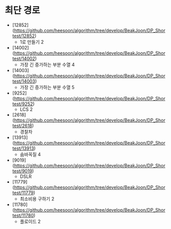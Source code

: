 최단 경로
==========================================================================================
* [12852] (https://github.com/heesoon/algorithm/tree/develop/BeakJoon/DP_Shortest/12852)
  * 1로 만들기 2
* [14002] (https://github.com/heesoon/algorithm/tree/develop/BeakJoon/DP_Shortest/14002)
  * 가장 긴 증가하는 부분 수열 4
* [14003] (https://github.com/heesoon/algorithm/tree/develop/BeakJoon/DP_Shortest/14003)
  * 가장 긴 증가하는 부분 수열 5
* [9252] (https://github.com/heesoon/algorithm/tree/develop/BeakJoon/DP_Shortest/9252)
  * LCS 2
* [2618] (https://github.com/heesoon/algorithm/tree/develop/BeakJoon/DP_Shortest/2618)
  * 경찰차
* [13913] (https://github.com/heesoon/algorithm/tree/develop/BeakJoon/DP_Shortest/13913)
  * 숨바꼭질 4
* [9019] (https://github.com/heesoon/algorithm/tree/develop/BeakJoon/DP_Shortest/9019)
  * DSLR
* [11779] (https://github.com/heesoon/algorithm/tree/develop/BeakJoon/DP_Shortest/11779)
  * 최소비용 구하기 2
* [11780] (https://github.com/heesoon/algorithm/tree/develop/BeakJoon/DP_Shortest/11780)
  * 플로이드 2